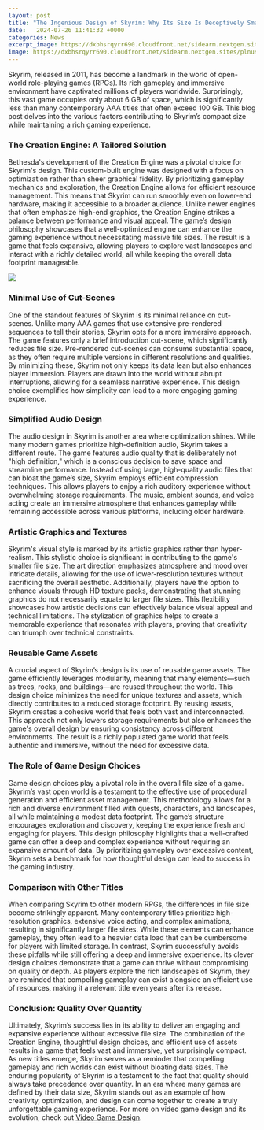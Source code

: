 ```yaml
---
layout: post
title: "The Ingenious Design of Skyrim: Why Its Size Is Deceptively Small"
date:   2024-07-26 11:41:32 +0000
categories: News
excerpt_image: https://dxbhsrqyrr690.cloudfront.net/sidearm.nextgen.sites/plnusealions.com/images/responsive_2023/default_image.png
image: https://dxbhsrqyrr690.cloudfront.net/sidearm.nextgen.sites/plnusealions.com/images/responsive_2023/default_image.png
---
```


Skyrim, released in 2011, has become a landmark in the world of open-world role-playing games (RPGs). Its rich gameplay and immersive environment have captivated millions of players worldwide. Surprisingly, this vast game occupies only about 6 GB of space, which is significantly less than many contemporary AAA titles that often exceed 100 GB. This blog post delves into the various factors contributing to Skyrim’s compact size while maintaining a rich gaming experience.
### The Creation Engine: A Tailored Solution
Bethesda's development of the Creation Engine was a pivotal choice for Skyrim's design. This custom-built engine was designed with a focus on optimization rather than sheer graphical fidelity. By prioritizing gameplay mechanics and exploration, the Creation Engine allows for efficient resource management. This means that Skyrim can run smoothly even on lower-end hardware, making it accessible to a broader audience. 
Unlike newer engines that often emphasize high-end graphics, the Creation Engine strikes a balance between performance and visual appeal. The game’s design philosophy showcases that a well-optimized engine can enhance the gaming experience without necessitating massive file sizes. The result is a game that feels expansive, allowing players to explore vast landscapes and interact with a richly detailed world, all while keeping the overall data footprint manageable.

![](https://dxbhsrqyrr690.cloudfront.net/sidearm.nextgen.sites/plnusealions.com/images/responsive_2023/default_image.png)
### Minimal Use of Cut-Scenes
One of the standout features of Skyrim is its minimal reliance on cut-scenes. Unlike many AAA games that use extensive pre-rendered sequences to tell their stories, Skyrim opts for a more immersive approach. The game features only a brief introduction cut-scene, which significantly reduces file size. 
Pre-rendered cut-scenes can consume substantial space, as they often require multiple versions in different resolutions and qualities. By minimizing these, Skyrim not only keeps its data lean but also enhances player immersion. Players are drawn into the world without abrupt interruptions, allowing for a seamless narrative experience. This design choice exemplifies how simplicity can lead to a more engaging gaming experience.
### Simplified Audio Design
The audio design in Skyrim is another area where optimization shines. While many modern games prioritize high-definition audio, Skyrim takes a different route. The game features audio quality that is deliberately not "high definition," which is a conscious decision to save space and streamline performance. 
Instead of using large, high-quality audio files that can bloat the game’s size, Skyrim employs efficient compression techniques. This allows players to enjoy a rich auditory experience without overwhelming storage requirements. The music, ambient sounds, and voice acting create an immersive atmosphere that enhances gameplay while remaining accessible across various platforms, including older hardware.
### Artistic Graphics and Textures
Skyrim's visual style is marked by its artistic graphics rather than hyper-realism. This stylistic choice is significant in contributing to the game's smaller file size. The art direction emphasizes atmosphere and mood over intricate details, allowing for the use of lower-resolution textures without sacrificing the overall aesthetic. 
Additionally, players have the option to enhance visuals through HD texture packs, demonstrating that stunning graphics do not necessarily equate to larger file sizes. This flexibility showcases how artistic decisions can effectively balance visual appeal and technical limitations. The stylization of graphics helps to create a memorable experience that resonates with players, proving that creativity can triumph over technical constraints.
### Reusable Game Assets
A crucial aspect of Skyrim’s design is its use of reusable game assets. The game efficiently leverages modularity, meaning that many elements—such as trees, rocks, and buildings—are reused throughout the world. This design choice minimizes the need for unique textures and assets, which directly contributes to a reduced storage footprint.
By reusing assets, Skyrim creates a cohesive world that feels both vast and interconnected. This approach not only lowers storage requirements but also enhances the game's overall design by ensuring consistency across different environments. The result is a richly populated game world that feels authentic and immersive, without the need for excessive data.
### The Role of Game Design Choices
Game design choices play a pivotal role in the overall file size of a game. Skyrim’s vast open world is a testament to the effective use of procedural generation and efficient asset management. This methodology allows for a rich and diverse environment filled with quests, characters, and landscapes, all while maintaining a modest data footprint.
The game’s structure encourages exploration and discovery, keeping the experience fresh and engaging for players. This design philosophy highlights that a well-crafted game can offer a deep and complex experience without requiring an expansive amount of data. By prioritizing gameplay over excessive content, Skyrim sets a benchmark for how thoughtful design can lead to success in the gaming industry.
### Comparison with Other Titles
When comparing Skyrim to other modern RPGs, the differences in file size become strikingly apparent. Many contemporary titles prioritize high-resolution graphics, extensive voice acting, and complex animations, resulting in significantly larger file sizes. While these elements can enhance gameplay, they often lead to a heavier data load that can be cumbersome for players with limited storage.
In contrast, Skyrim successfully avoids these pitfalls while still offering a deep and immersive experience. Its clever design choices demonstrate that a game can thrive without compromising on quality or depth. As players explore the rich landscapes of Skyrim, they are reminded that compelling gameplay can exist alongside an efficient use of resources, making it a relevant title even years after its release.
### Conclusion: Quality Over Quantity
Ultimately, Skyrim’s success lies in its ability to deliver an engaging and expansive experience without excessive file size. The combination of the Creation Engine, thoughtful design choices, and efficient use of assets results in a game that feels vast and immersive, yet surprisingly compact. As new titles emerge, Skyrim serves as a reminder that compelling gameplay and rich worlds can exist without bloating data sizes.
The enduring popularity of Skyrim is a testament to the fact that quality should always take precedence over quantity. In an era where many games are defined by their data size, Skyrim stands out as an example of how creativity, optimization, and design can come together to create a truly unforgettable gaming experience. For more on video game design and its evolution, check out [Video Game Design](https://more.io.vn/en/Video_game_design).